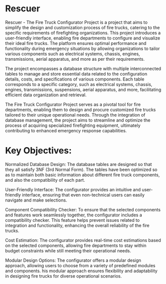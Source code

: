 # Rescuer

Rescuer - The Fire Truck Configurator Project is a project that aims to simplify the design and customization process of fire trucks, catering to the specific requirements of firefighting organizations. This project introduces a user-friendly interface, enabling fire departments to configure and visualize their ideal fire trucks. The platform ensures optimal performance and functionality during emergency situations by allowing organizations to tailor various components such as electrical systems, chassis, engines, transmissions, aerial apparatus, and more as per their requirements.

The project encompasses a database structure with multiple interconnected tables to manage and store essential data related to the configuration details, costs, and specifications of various components. Each table corresponds to a specific category, such as electrical systems, chassis, engines, transmissions, suspensions, aerial apparatus, and more, facilitating efficient data organization and retrieval.

The Fire Truck Configurator Project serves as a pivotal tool for fire departments, enabling them to design and procure customized fire trucks tailored to their unique operational needs. Through the integration of database management, the project aims to streamline and optimize the process of acquiring specialized firefighting equipment, ultimately contributing to enhanced emergency response capabilities.


# Key Objectives:
Normalized Database Design: The database tables are designed so that they all satisfy 3NF (3rd Normal Form). The tables have been optimized so as to maintain both basic information about different fire truck components, and also the compatibility of each part. 

User-Friendly Interface: The configurator provides an intuitive and user-friendly interface, ensuring that even non-technical users can easily navigate and make selections. 

Component Compatibility Checker: To ensure that the selected components and features work seamlessly together, the configurator includes a compatibility checker. This feature helps prevent issues related to integration and functionality, enhancing the overall reliability of the fire trucks.

Cost Estimation: The configurator provides real-time cost estimations based on the selected components, allowing fire departments to stay within budget constraints while still meeting their operational needs.

Modular Design Options: The configurator offers a modular design approach, allowing users to choose from a variety of predefined modules and components. his modular approach ensures flexibility and adaptability in designing fire trucks for diverse operational scenarios.
